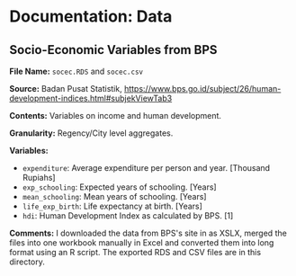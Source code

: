 # Documentation: Data

## Socio-Economic Variables from BPS

 **File Name:** `socec.RDS` and `socec.csv`
 
 **Source:** Badan Pusat Statistik, <https://www.bps.go.id/subject/26/human-development-indices.html#subjekViewTab3>
 
 **Contents:** Variables on income and human development.
 
 **Granularity:** Regency/City level aggregates.
 
 **Variables:**
 
 * `expenditure`: Average expenditure per person and year. [Thousand Rupiahs]
 * `exp_schooling`: Expected years of schooling. [Years]
 * `mean_schooling`: Mean years of schooling. [Years]
 * `life_exp_birth`: Life expectancy at birth. [Years]
 * `hdi`: Human Development Index as calculated by BPS. [1]
 
**Comments:** I downloaded the data from BPS's site in as XSLX, merged the files into one workbook manually in Excel and converted them into long format using an R script. The exported RDS and CSV files are in this directory.